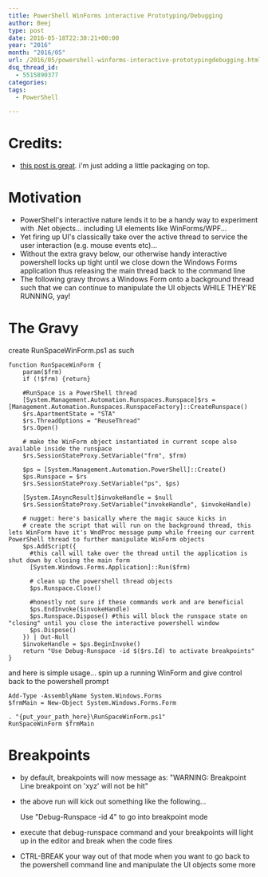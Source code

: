 ```yaml
---
title: PowerShell WinForms interactive Prototyping/Debugging
author: Beej
type: post
date: 2016-05-18T22:30:21+00:00
year: "2016"
month: "2016/05"
url: /2016/05/powershell-winforms-interactive-prototypingdebugging.html
dsq_thread_id:
  - 5515890377
categories:
tags:
  - PowerShell

---
```

# Credits:

  * [this post is great][1]. i'm just adding a little packaging on top.

# Motivation

  * PowerShell's interactive nature lends it to be a handy way to experiment with .Net objects... including UI elements like WinForms/WPF...
  * Yet firing up UI's classically take over the active thread to service the user interaction (e.g. mouse events etc)...
  * Without the extra gravy below, our otherwise handy interactive powershell locks up tight until we close down the Windows Forms application thus releasing the main thread back to the command line
  * The following gravy throws a Windows Form onto a background thread such that we can continue to manipulate the UI objects WHILE THEY'RE RUNNING, yay!

# The Gravy

create RunSpaceWinForm.ps1 as such

    function RunSpaceWinForm {
        param($frm)
        if (!$frm) {return}
    
        #RunSpace is a PowerShell thread
        [System.Management.Automation.Runspaces.Runspace]$rs = [Management.Automation.Runspaces.RunspaceFactory]::CreateRunspace()
        $rs.ApartmentState = "STA"
        $rs.ThreadOptions = "ReuseThread"
        $rs.Open()
    
        # make the WinForm object instantiated in current scope also available inside the runspace
        $rs.SessionStateProxy.SetVariable("frm", $frm)
    
        $ps = [System.Management.Automation.PowerShell]::Create()
        $ps.Runspace = $rs
        $rs.SessionStateProxy.SetVariable("ps", $ps)
    
        [System.IAsyncResult]$invokeHandle = $null
        $rs.SessionStateProxy.SetVariable("invokeHandle", $invokeHandle)
    
        # nugget: here's basically where the magic sauce kicks in
        # create the script that will run on the background thread, this lets WinForm have it's WndProc message pump while freeing our current PowerShell thread to further manipulate WinForm objects
        $ps.AddScript({
          #this call will take over the thread until the application is shut down by closing the main form
          [System.Windows.Forms.Application]::Run($frm)
    
          # clean up the powershell thread objects
          $ps.Runspace.Close()
    
          #honestly not sure if these commands work and are beneficial
          $ps.EndInvoke($invokeHandle)
          $ps.Runspace.Dispose() #this will block the runspace state on "closing" until you close the interactive powershell window
          $ps.Dispose()
        }) | Out-Null
        $invokeHandle = $ps.BeginInvoke()
        return "Use Debug-Runspace -id $($rs.Id) to activate breakpoints"
    }
    

and here is simple usage... spin up a running WinForm and <span class="hl">give control back to the powershell prompt</span>

    Add-Type -AssemblyName System.Windows.Forms
    $frmMain = New-Object System.Windows.Forms.Form
    
    . "{put_your_path_here}\RunSpaceWinForm.ps1"
    RunSpaceWinForm $frmMain
    

# Breakpoints

  * by default, breakpoints will now message as: "WARNING: Breakpoint Line breakpoint on 'xyz' will not be hit"
  * the above run will kick out something like the following... 

    Use "Debug-Runspace -id 4" to go into breakpoint mode
    

  * execute that debug-runspace command and your breakpoints will light up in the editor and break when the code fires
  * CTRL-BREAK your way out of that mode when you want to go back to the powershell command line and manipulate the UI objects some more

 [1]: https://poshcode.org/5520
